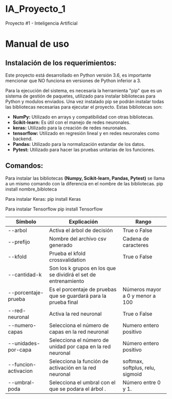 # IA_Proyecto_1
Proyecto #1 - Inteligencia Artificial

# Manual de uso

## Instalación  de los requerimientos:
Este proyecto está desarrollado en Python versión 3.6, es importante mencionar que  NO funciona en versiones de Python inferior a 3.

Para la ejecución del sistema, es necesaria la herramienta "pip" que es un sistema de gestión de paquetes, utilizado para instalar bibliotecas para Python y modulos enviados. Una vez instalado pip se podrán instalar todas las bibliotecas necesarias para ejecutar el proyecto. Estas bibliotecas son:

* **NumPy:** Utilizado en arrays y compatibilidad con otras bibliotecas.
* **Scikit-learn:** Es útil con el manejo de redes neuronales.
* **keras:** Utilizado para la creación de redes neuronales.
* **tensorflow:** Utilizado en regresión lineal y en redes neuronales como backend.
* **Pandas:** Utilizado para la normalización estandar de los datos.
* **Pytest:** Utilizado para hacer las pruebas unitarias de los funciones.

## Comandos:

Para instalar las bibliotecas **(Numpy, Scikit-learn, Pandas, Pytest)** se llama a un mismo comando con la diferencia en el nombre de las bibliotecas.
    pip install nombre_bibloteca

 Para instalar Keras:
    pip install Keras

Para instalar Tensorflow
    pip install Tensorflow

| Símbolo               	| Explicación                | Rango                                            |
|-------------------------	|--------------------------------------------------------------	|----------------------------------------------------	|
| --arbol               	| Activa el árbol de decisión                                                                                   	| True o False                                                                                        	|
| --prefijo             	| Nombre del archivo csv generado                                     	| Cadena de caracteres                                                                                          	|
| --kfold               	| Prueba el kfold crossvalidation                                                	| True o False                     	| Número entero positivo                                                                            |
| --cantidad-k            | Son los k grupos en los que se dividirá el set de entrenamiento                                                                                                           	|
| --porcentaje-prueba   	| Es el porcentaje de pruebas que se guardará para la prueba final                                              	| Números mayor a 0 y menor a 100                                                                     	|
| --red-neuronal        	| Activa la red neuronal                                                                                        	| True o False                                                                                        	|
| --numero-capas        	| Selecciona el número de capas en la red neuronal                                                        	| Numero entero positivo                                                                              	|
| --unidades-por-capa   	| Selecciona el número de unidad por capa en la red neuronal                                              	| Número entero positivo                                                                              	|
| --funcion-activacion  	| Selecciona la función de activación en la red neuronal                                                  	| softmax, softplus, relu, sigmoid 	|
| --umbral-poda         	| Selecciona el umbral con el que se podara el árbol .                                                    	| Número entre 0 y 1.                                                                                 	|
